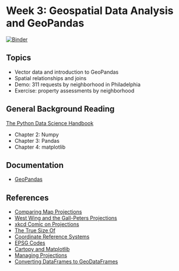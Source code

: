 # Week 3: Geospatial Data Analysis and GeoPandas

[![Binder](https://mybinder.org/badge_logo.svg)](https://mybinder.org/v2/gh/MUSA-620-Spring-2019/week-3/master?filepath=lecture-3.ipynb)

## Topics

- Vector data and introduction to GeoPandas
- Spatial relationships and joins
- Demo: 311 requests by neighborhood in Philadelphia
- Exercise: property assessments by neighborhood

## General Background Reading

[The Python Data Science Handbook](https://jakevdp.github.io/PythonDataScienceHandbook/)

- Chapter 2: Numpy
- Chapter 3: Pandas
- Chapter 4: matplotlib

## Documentation

- [GeoPandas](http://geopandas.org/)

## References

- [Comparing Map Projections](http://metrocosm.com/compare-map-projections.html)
- [West Wing and the Gall-Peters Projections](https://www.youtube.com/watch?v=vVX-PrBRtTY)
- [xkcd Comic on Projections](https://xkcd.com/977/)
- [The True Size Of](https://thetruesize.com/)
- [Coordinate Reference Systems](https://docs.qgis.org/2.8/en/docs/gentle_gis_introduction/coordinate_reference_systems.html)
- [EPSG Codes](http://epsg.io/)
- [Cartopy and Matplotlib](https://geopandas.readthedocs.io/en/latest/gallery/cartopy_convert.html)
- [Managing Projections](http://geopandas.org/projections.html)
- [Converting DataFrames to GeoDataFrames](https://geopandas.readthedocs.io/en/latest/gallery/create_geopandas_from_pandas.html)
